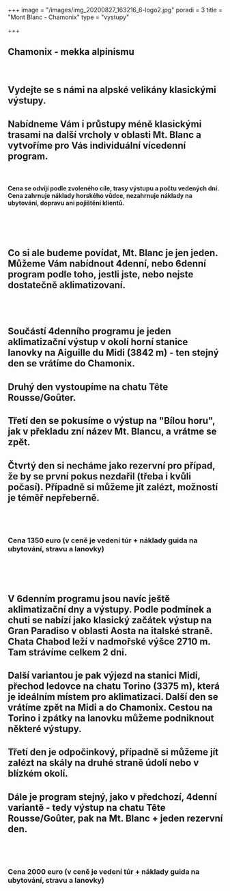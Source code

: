 +++
image = "/images/img_20200827_163216_6-logo2.jpg"
poradi = 3
title = "Mont Blanc - Chamonix"
type = "vystupy"

+++
## **Chamonix - mekka alpinismu**

 

## **Vydejte se s námi na alpské velikány klasickými výstupy.**

## **Nabídneme Vám i průstupy méně klasickými trasami na další vrcholy v oblasti Mt. Blanc a vytvoříme pro Vás individuální vícedenní program.**

 

#### **Cena se odvíjí podle zvoleného cíle, trasy výstupu a počtu vedených dní. Cena zahrnuje náklady horského vůdce, nezahrnuje náklady na ubytování, dopravu ani pojištění klientů.**

 
 

 

## **Co si ale budeme povídat, Mt. Blanc je jen jeden. Můžeme Vám nabídnout 4denní, nebo 6denní program podle toho, jestli jste, nebo nejste dostatečně aklimatizovaní.**

##  

## **Součástí 4denního programu je jeden aklimatizační výstup v okolí horní stanice lanovky na Aiguille du Midi (3842 m) - ten stejný den se vrátíme do Chamonix.**

## **Druhý den vystoupíme na chatu Tête Rousse/Goûter.**

## **Třetí den se pokusíme o výstup na "Bílou horu", jak v překladu zní název Mt. Blancu, a vrátme se zpět.**

## **Čtvrtý den si necháme jako rezervní pro případ, že by se první pokus nezdařil (třeba i kvůli počasí). Případně si můžeme jít zalézt, možností je téměř nepřeberně.**

##  

### **Cena 1350 euro** (v ceně je vedení túr + náklady guida na ubytování, stravu a lanovky)

 &nbsp;
 
 &nbsp;

## **V 6denním programu jsou navíc ještě aklimatizační dny a výstupy. Podle podmínek a chuti se nabízí jako klasický začátek výstup na Gran Paradiso v oblasti Aosta na italské straně. Chata Chabod leží v nadmořské výšce 2710 m. Tam strávíme celkem 2 dni.**

## **Další variantou je pak výjezd na stanici Midi, přechod ledovce na chatu Torino (3375 m), která je ideálním místem pro aklimatizaci. Další den se vrátíme zpět na Midi a do Chamonix. Cestou na Torino  i zpátky na lanovku můžeme podniknout některé výstupy.**

## **Třetí den je odpočinkový, případně si můžeme jít zalézt na skály na druhé straně údolí nebo v blízkém okolí.**

## **Dále je program stejný, jako v předchozí, 4denní variantě - tedy výstup na chatu Tête Rousse/Goûter, pak na Mt. Blanc + jeden rezervní den.**

##  

### **Cena 2000 euro** (v ceně je vedení túr + náklady guida na ubytování, stravu a lanovky)